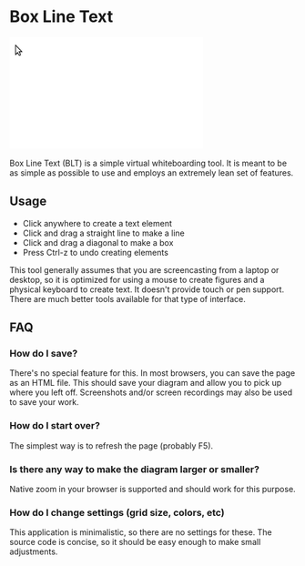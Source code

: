 Box Line Text
=============

![Basic demo](media/demo.gif)

Box Line Text (BLT) is a simple virtual whiteboarding tool. It is meant to be as simple as possible to use and employs an extremely lean set of features.

Usage
-----

- Click anywhere to create a text element
- Click and drag a straight line to make a line
- Click and drag a diagonal to make a box
- Press Ctrl-z to undo creating elements

This tool generally assumes that you are screencasting from a laptop or desktop, so it is optimized for using a mouse to create figures and a physical keyboard to create text. It doesn't provide touch or pen support. There are much better tools available for that type of interface.

FAQ
---

### How do I save?

There's no special feature for this. In most browsers, you can save the page as an HTML file. This should save your diagram and allow you to pick up where you left off. Screenshots and/or screen recordings may also be used to save your work.

### How do I start over?

The simplest way is to refresh the page (probably F5).

### Is there any way to make the diagram larger or smaller?

Native zoom in your browser is supported and should work for this purpose.

### How do I change settings (grid size, colors, etc)

This application is minimalistic, so there are no settings for these. The source code is concise, so it should be easy enough to make small adjustments.
